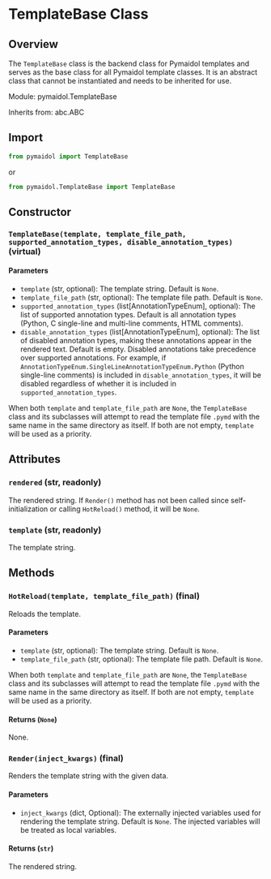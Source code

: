 # TemplateBase Class

## Overview

The `TemplateBase` class is the backend class for Pymaidol templates and serves as the base class for all Pymaidol template classes. It is an abstract class that cannot be instantiated and needs to be inherited for use.

Module: pymaidol.TemplateBase

Inherits from: abc.ABC

## Import

```python
from pymaidol import TemplateBase
```

or

```python
from pymaidol.TemplateBase import TemplateBase
```

## Constructor

### `TemplateBase(template, template_file_path, supported_annotation_types, disable_annotation_types)` (virtual)

#### Parameters

- `template` (str, optional): The template string. Default is `None`.
- `template_file_path` (str, optional): The template file path. Default is `None`.
- `supported_annotation_types` (list[AnnotationTypeEnum], optional): The list of supported annotation types. Default is all annotation types (Python, C single-line and multi-line comments, HTML comments).
- `disable_annotation_types` (list[AnnotationTypeEnum], optional): The list of disabled annotation types, making these annotations appear in the rendered text. Default is empty. Disabled annotations take precedence over supported annotations. For example, if `AnnotationTypeEnum.SingleLineAnnotationTypeEnum.Python` (Python single-line comments) is included in `disable_annotation_types`, it will be disabled regardless of whether it is included in `supported_annotation_types`.

When both `template` and `template_file_path` are `None`, the `TemplateBase` class and its subclasses will attempt to read the template file `.pymd` with the same name in the same directory as itself. If both are not empty, `template` will be used as a priority.

## Attributes

### `rendered` (str, readonly)

The rendered string. If `Render()` method has not been called since self-initialization or calling `HotReload()` method, it will be `None`.

### `template` (str, readonly)

The template string.

## Methods

### `HotReload(template, template_file_path)` (final)

Reloads the template.

#### Parameters

- `template` (str, optional): The template string. Default is `None`.
- `template_file_path` (str, optional): The template file path. Default is `None`.

When both `template` and `template_file_path` are `None`, the `TemplateBase` class and its subclasses will attempt to read the template file `.pymd` with the same name in the same directory as itself. If both are not empty, `template` will be used as a priority.

#### Returns (`None`)

None.


### `Render(inject_kwargs)` (final)

Renders the template string with the given data.

#### Parameters

- `inject_kwargs` (dict, Optional): The externally injected variables used for rendering the template string. Default is `None`. The injected variables will be treated as local variables.

#### Returns (`str`)

The rendered string.
